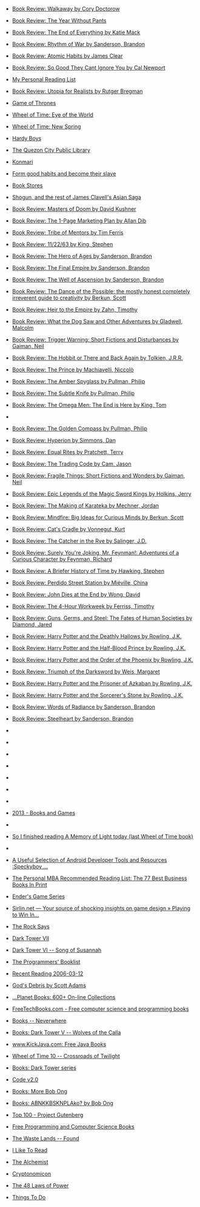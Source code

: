 
- [Book Review: Walkaway by Cory Doctorow](/2021/02/book-review-walkaway-by-cory-doctorow/)

- [Book Review: The Year Without Pants](/2021/02/book-review-the-year-without-pants/)

- [Book Review: The End of Everything by Katie Mack](/2021/01/book-review-the-end-of-everything-by-katie-mack/)

- [Book Review: Rhythm of War by Sanderson, Brandon](/2020/12/rhythm-of-war/)

- [Book Review: Atomic Habits by James Clear](/2020/01/atomic-habits/)

- [Book Review: So Good They Cant Ignore You by Cal Newport](/2019/11/so-good-they-cant-ignore-you/)

- [My Personal Reading List](/2019/09/my-personal-reading-list/)

- [Book Review: Utopia for Realists by Rutger Bregman](/2019/08/book-review-utopia-for-realists-by-rutger-bregman/)

- [Game of Thrones](/2019/05/game-of-thrones/)

- [Wheel of Time: Eye of the World](/2019/05/wheel-of-time-eye-of-the-world/)

- [Wheel of Time: New Spring](/2019/05/wheel-of-time-new-spring/)

- [Hardy Boys](/2019/01/hardy-boys/)

- [The Quezon City Public Library](/2019/01/the-quezon-city-public-library/)

- [Konmari](/2019/01/konmari/)

- [Form good habits and become their slave](/2019/01/form-good-habits-and-become-their-slave/)

- [Book Stores](/2018/12/book-stores/)

- [Shogun, and the rest of James Clavell&#39;s Asian Saga](/2018/11/shogun-and-the-rest-of-james-clavells-asian-saga/)

- [Book Review: Masters of Doom by David Kushner](/2018/10/book-review-masters-of-doom-by-david-kushner/)

- [Book Review: The 1-Page Marketing Plan by Allan Dib](/2018/10/book-review-the-1-page-marketing-plan-by-allan-dib/)

- [Book Review: Tribe of Mentors by Tim Ferris](/2018/06/book-review-tribe-of-mentors-by-tim-ferris/)

- [Book Review: 11/22/63 by King, Stephen](/2018/03/11-22-63/)

- [Book Review: The Hero of Ages by Sanderson, Brandon](/2017/08/the-hero-of-ages/)

- [Book Review: The Final Empire by Sanderson, Brandon](/2017/08/the-final-empire/)

- [Book Review: The Well of Ascension by Sanderson, Brandon](/2017/08/the-well-of-ascension/)

- [Book Review: The Dance of the Possible: the mostly honest completely irreverent guide to creativity by Berkun, Scott](/2017/03/the-dance-of-the-possible/)

- [Book Review: Heir to the Empire by Zahn, Timothy](/2017/03/heir-to-the-empire/)

- [Book Review: What the Dog Saw and Other Adventures by Gladwell, Malcolm](/2017/02/what-the-dog-saw-and-other-adventures/)

- [Book Review: Trigger Warning: Short Fictions and Disturbances by Gaiman, Neil](/2017/02/trigger-warning/)

- [Book Review: The Hobbit or There and Back Again by Tolkien, J.R.R.](/2017/01/the-hobbit-or-there-and-back-again/)

- [Book Review: The Prince by Machiavelli, Niccolò](/2016/12/the-prince/)

- [Book Review: The Amber Spyglass by Pullman, Philip](/2016/11/the-amber-spyglass/)

- [Book Review: The Subtle Knife by Pullman, Philip](/2016/11/the-subtle-knife/)

- [Book Review: The Omega Men: The End is Here by King, Tom](/2016/11/the-omega-men/)

- [](/2016/11/da0q1c0/)

- [Book Review: The Golden Compass by Pullman, Philip](/2016/10/the-golden-compass/)

- [Book Review: Hyperion by Simmons, Dan](/2016/08/hyperion/)

- [Book Review: Equal Rites by Pratchett, Terry](/2016/08/equal-rites/)

- [Book Review: The Trading Code by Cam, Jason](/2016/08/the-trading-code/)

- [Book Review: Fragile Things: Short Fictions and Wonders by Gaiman, Neil](/2016/06/fragile-things/)

- [Book Review: Epic Legends of the Magic Sword Kings by Holkins, Jerry](/2016/06/epic-legends-of-the-magic-sword-kings/)

- [Book Review: The Making of Karateka by Mechner, Jordan](/2016/05/the-making-of-karateka/)

- [Book Review: Mindfire: Big Ideas for Curious Minds by Berkun, Scott](/2016/05/mindfire/)

- [Book Review: Cat&#39;s Cradle by Vonnegut, Kurt](/2016/05/cat-s-cradle/)

- [Book Review: The Catcher in the Rye by Salinger, J.D.](/2016/04/the-catcher-in-the-rye/)

- [Book Review: Surely You&#39;re Joking, Mr. Feynman!: Adventures of a Curious Character by Feynman, Richard](/2016/04/surely-you-re-joking-mr-feynman/)

- [Book Review: A Briefer History of Time by Hawking, Stephen](/2016/04/a-briefer-history-of-time/)

- [Book Review: Perdido Street Station by Miéville, China](/2016/03/perdido-street-station/)

- [Book Review: John Dies at the End by Wong, David](/2016/03/john-dies-at-the-end/)

- [Book Review: The 4-Hour Workweek by Ferriss, Timothy](/2016/03/the-4-hour-workweek/)

- [Book Review: Guns, Germs, and Steel: The Fates of Human Societies by Diamond, Jared](/2016/02/guns-germs-and-steel/)

- [Book Review: Harry Potter and the Deathly Hallows by Rowling, J.K.](/2016/02/harry-potter-and-the-deathly-hallows/)

- [Book Review: Harry Potter and the Half-Blood Prince by Rowling, J.K.](/2016/02/harry-potter-and-the-half-blood-prince/)

- [Book Review: Harry Potter and the Order of the Phoenix by Rowling, J.K.](/2016/02/harry-potter-and-the-order-of-the-phoenix/)

- [Book Review: Triumph of the Darksword by Weis, Margaret](/2016/02/triumph-of-the-darksword/)

- [Book Review: Harry Potter and the Prisoner of Azkaban by Rowling, J.K.](/2016/02/harry-potter-and-the-prisoner-of-azkaban/)

- [Book Review: Harry Potter and the Sorcerer&#39;s Stone by Rowling, J.K.](/2016/01/harry-potter-and-the-sorcerers-stone/)

- [Book Review: Words of Radiance by Sanderson, Brandon](/2016/01/words-of-radiance/)

- [Book Review: Steelheart by Sanderson, Brandon](/2015/11/steelheart/)

- [](/2015/06/10153836569638912/)

- [](/2014/09/10153219009468912/)

- [](/2014/05/chsw76f/)

- [](/2014/04/10152904609773912/)

- [](/2014/03/cg2j7h8/)

- [](/2014/01/cehqo9o/)

- [](/2014/01/ceeng41/)

- [2013 - Books and Games](/2013/12/2013-books-and-games/)

- [](/2013/12/1tf18v/)

- [So I finished reading A Memory of Light today (last Wheel of Time book)](/2013/01/so-i-finished-reading-a-memory-of-light-today-last-wheel-of-time-book/)

- [](/2012/03/c3zkq6s/)

- [A Useful Selection of Android Developer Tools and Resources :Speckyboy ...](/2010/08/a-useful-selection-of-android-developer-tools-and-resources-speckyboy/)

- [The Personal MBA Recommended Reading List: The 77 Best Business Books In Print](/2008/08/the-personal-mba-recommended-reading-list-the-77-best-business-books-in-print/)

- [Ender&#39;s Game Series](/2007/09/enders-game-series/)

- [Sirlin.net — Your source of shocking insights on game design » Playing to Win In...](/2007/07/sirlin-net-your-source-of-shocking-insights-on-game-design-playing-to-win-in/)

- [The Rock Says](/2006/12/the-rock-says/)

- [Dark Tower VII](/2006/11/dark-tower-vii/)

- [Dark Tower VI -- Song of Susannah](/2006/10/dark-tower-vi-song-of-susannah/)

- [The Programmers&#39; Booklist](/2006/05/the-programmers-booklist/)

- [Recent Reading 2006-03-12](/2006/03/recent-reading-2006-03-12/)

- [God&#39;s Debris by Scott Adams](/2006/02/gods-debris-by-scott-adams/)

- [...Planet Books: 600&#43; On-line Collections](/2006/01/planet-books-600-on-line-collections/)

- [FreeTechBooks.com - Free computer science and programming books](/2005/09/freetechbooks-com-free-computer-science-and-programming-books/)

- [Books -- Neverwhere](/2005/09/books-neverwhere/)

- [Books: Dark Tower V -- Wolves of the Calla](/2005/09/books-dark-tower-v-wolves-of-the-calla/)

- [www.KickJava.com: Free Java Books](/2005/06/www-kickjava-com-free-java-books/)

- [Wheel of Time 10 -- Crossroads of Twilight](/2005/05/wheel-of-time-10-crossroads-of-twilight/)

- [Books: Dark Tower series](/2005/03/books-dark-tower-series/)

- [Code v2.0](/2005/03/code-v2-0/)

- [Books: More Bob Ong](/2005/03/books-more-bob-ong/)

- [Books: ABNKKBSKNPLAko? by Bob Ong](/2005/02/books-abnkkbsknplako-by-bob-ong/)

- [Top 100 - Project Gutenberg](/2005/01/top-100-project-gutenberg/)

- [Free Programming and Computer Science Books](/2004/12/free-programming-and-computer-science-books/)

- [The Waste Lands -- Found](/2004/11/the-waste-lands-found/)

- [I Like To Read](/2004/11/i-like-to-read/)

- [The Alchemist](/2004/11/the-alchemist/)

- [Cryptonomicon](/2004/11/cryptonomicon/)

- [The 48 Laws of Power](/2004/10/the-48-laws-of-power/)

- [Things To Do](/2004/09/things-to-do/)
